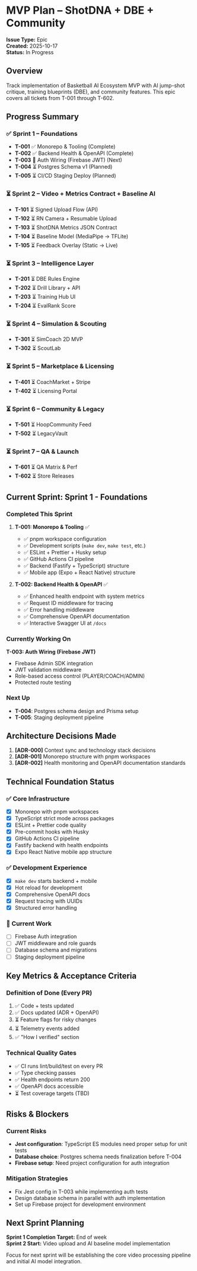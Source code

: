 # MVP Plan – ShotDNA + DBE + Community

**Issue Type:** Epic  
**Created:** 2025-10-17  
**Status:** In Progress  

## Overview

Track implementation of Basketball AI Ecosystem MVP with AI jump-shot critique, training blueprints (DBE), and community features. This epic covers all tickets from T-001 through T-602.

## Progress Summary

### ✅ Sprint 1 – Foundations
- **T-001** ✅ Monorepo & Tooling (Complete)
- **T-002** ✅ Backend Health & OpenAPI (Complete)  
- **T-003** 🔄 Auth Wiring (Firebase JWT) (Next)
- **T-004** ⏳ Postgres Schema v1 (Planned)
- **T-005** ⏳ CI/CD Staging Deploy (Planned)

### ⏳ Sprint 2 – Video + Metrics Contract + Baseline AI
- **T-101** ⏳ Signed Upload Flow (API)
- **T-102** ⏳ RN Camera + Resumable Upload  
- **T-103** ⏳ ShotDNA Metrics JSON Contract
- **T-104** ⏳ Baseline Model (MediaPipe → TFLite)
- **T-105** ⏳ Feedback Overlay (Static → Live)

### ⏳ Sprint 3 – Intelligence Layer
- **T-201** ⏳ DBE Rules Engine
- **T-202** ⏳ Drill Library + API
- **T-203** ⏳ Training Hub UI
- **T-204** ⏳ EvalRank Score

### ⏳ Sprint 4 – Simulation & Scouting
- **T-301** ⏳ SimCoach 2D MVP
- **T-302** ⏳ ScoutLab

### ⏳ Sprint 5 – Marketplace & Licensing
- **T-401** ⏳ CoachMarket + Stripe
- **T-402** ⏳ Licensing Portal

### ⏳ Sprint 6 – Community & Legacy
- **T-501** ⏳ HoopCommunity Feed
- **T-502** ⏳ LegacyVault

### ⏳ Sprint 7 – QA & Launch
- **T-601** ⏳ QA Matrix & Perf
- **T-602** ⏳ Store Releases

## Current Sprint: Sprint 1 - Foundations

### Completed This Sprint
1. **T-001: Monorepo & Tooling** ✅
   - ✅ pnpm workspace configuration
   - ✅ Development scripts (`make dev`, `make test`, etc.)
   - ✅ ESLint + Prettier + Husky setup
   - ✅ GitHub Actions CI pipeline
   - ✅ Backend (Fastify + TypeScript) structure
   - ✅ Mobile app (Expo + React Native) structure

2. **T-002: Backend Health & OpenAPI** ✅
   - ✅ Enhanced health endpoint with system metrics
   - ✅ Request ID middleware for tracing
   - ✅ Error handling middleware
   - ✅ Comprehensive OpenAPI documentation
   - ✅ Interactive Swagger UI at `/docs`

### Currently Working On
**T-003: Auth Wiring (Firebase JWT)**
- Firebase Admin SDK integration
- JWT validation middleware  
- Role-based access control (PLAYER/COACH/ADMIN)
- Protected route testing

### Next Up
- **T-004**: Postgres schema design and Prisma setup
- **T-005**: Staging deployment pipeline

## Architecture Decisions Made

1. **[ADR-000]** Context sync and technology stack decisions
2. **[ADR-001]** Monorepo structure with pnpm workspaces  
3. **[ADR-002]** Health monitoring and OpenAPI documentation standards

## Technical Foundation Status

### ✅ Core Infrastructure
- [x] Monorepo with pnpm workspaces
- [x] TypeScript strict mode across packages
- [x] ESLint + Prettier code quality
- [x] Pre-commit hooks with Husky
- [x] GitHub Actions CI pipeline
- [x] Fastify backend with health endpoints
- [x] Expo React Native mobile app structure

### ✅ Development Experience  
- [x] `make dev` starts backend + mobile
- [x] Hot reload for development
- [x] Comprehensive OpenAPI docs
- [x] Request tracing with UUIDs
- [x] Structured error handling

### 🔄 Current Work
- [ ] Firebase Auth integration
- [ ] JWT middleware and role guards
- [ ] Database schema and migrations
- [ ] Staging deployment pipeline

## Key Metrics & Acceptance Criteria

### Definition of Done (Every PR)
1. ✅ Code + tests updated  
2. ✅ Docs updated (ADR + OpenAPI)
3. ⏳ Feature flags for risky changes
4. ⏳ Telemetry events added  
5. ✅ "How I verified" section

### Technical Quality Gates
- ✅ CI runs lint/build/test on every PR
- ✅ Type checking passes
- ✅ Health endpoints return 200
- ✅ OpenAPI docs accessible
- ⏳ Test coverage targets (TBD)

## Risks & Blockers

### Current Risks
- **Jest configuration**: TypeScript ES modules need proper setup for unit tests
- **Database choice**: Postgres schema needs finalization before T-004
- **Firebase setup**: Need project configuration for auth integration

### Mitigation Strategies
- Fix Jest config in T-003 while implementing auth tests
- Design database schema in parallel with auth implementation
- Set up Firebase project for development environment

## Next Sprint Planning

**Sprint 1 Completion Target:** End of week  
**Sprint 2 Start:** Video upload and AI baseline model implementation

Focus for next sprint will be establishing the core video processing pipeline and initial AI model integration.
